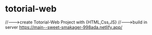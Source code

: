 # totorial-web
//--->create Totorial-Web Project with {HTML,Css,JS}
//--->build in server 
https://main--sweet-smakager-998ada.netlify.app/
